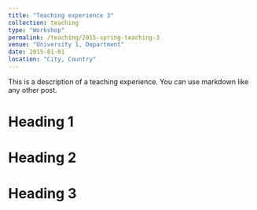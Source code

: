 ```yaml
---
title: "Teaching experience 3"
collection: teaching
type: "Workshop"
permalink: /teaching/2015-spring-teaching-3
venue: "University 1, Department"
date: 2015-01-01
location: "City, Country"
---
```


This is a description of a teaching experience. You can use markdown like any other post.

Heading 1
======

Heading 2
======

Heading 3
======
